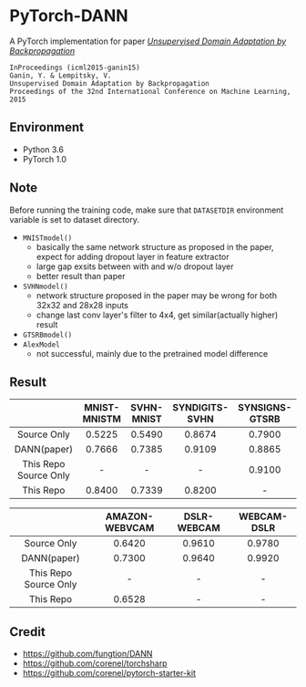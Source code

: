 # PyTorch-DANN

A PyTorch implementation for paper *[Unsupervised Domain Adaptation by Backpropagation](http://sites.skoltech.ru/compvision/projects/grl/)*

    InProceedings (icml2015-ganin15)
    Ganin, Y. & Lempitsky, V.
    Unsupervised Domain Adaptation by Backpropagation
    Proceedings of the 32nd International Conference on Machine Learning, 2015

## Environment

- Python 3.6
- PyTorch 1.0

## Note

Before running the training code, make sure that `DATASETDIR` environment variable is set to dataset directory.

- `MNISTmodel()`
    - basically the same network structure as proposed in the paper, expect for adding dropout layer in feature extractor
    - large gap exsits between with and w/o dropout layer
    - better result than paper
- `SVHNmodel()`
    - network structure proposed in the paper may be wrong for both 32x32 and 28x28 inputs
    - change last conv layer's filter to 4x4, get similar(actually higher) result
- `GTSRBmodel()`
- `AlexModel`
    - not successful, mainly due to the pretrained model difference

## Result

|                      | MNIST-MNISTM   | SVHN-MNIST | SYNDIGITS-SVHN | SYNSIGNS-GTSRB |
| :------------------: | :------------: | :--------: |:-------------: |:-------------: |
| Source Only          |   0.5225       |  0.5490    | 0.8674         | 0.7900         |
| DANN(paper)          |   0.7666       |  0.7385    | 0.9109         | 0.8865         |
| This Repo Source Only|   -            |  -         | -              | 0.9100         |
| This Repo            |   0.8400       |  0.7339    | 0.8200         | -              |

|                      | AMAZON-WEBVCAM |  DSLR-WEBCAM | WEBCAM-DSLR |
| :------------------: | :------------: |:-----------: |:----------: |
| Source Only          |   0.6420       |  0.9610      | 0.9780      |
| DANN(paper)          |   0.7300       |  0.9640      | 0.9920      |
| This Repo Source Only|   -            |  -           | -           |
| This Repo            |   0.6528       |  -           | -           |

## Credit

- <https://github.com/fungtion/DANN>
- <https://github.com/corenel/torchsharp>
- <https://github.com/corenel/pytorch-starter-kit>
